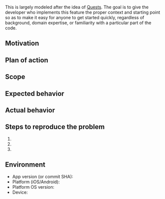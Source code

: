 <!--- Make sure the title above succinctly describes the issue, and then -->
<!--- please fill out the template below that matches your purpose, and delete the rest. -->

<!--- Planning a new feature or change? Please fill out this template: -->

This is largely modeled after the idea of [Quests](https://medium.com/@trek/source-quest-ff7d227d8fed).
The goal is to give the developer who implements this feature the proper context and
starting point so as to make it easy for anyone to get started quickly, regardless of background,
domain expertise, or familiarity with a particular part of the code.

## Motivation
<!--- Why is this change needed? Who will benefit from it? -->
<!--- It's often helpful (but not required) to phrase the answer thusly: -->
<!--- "As a <stakeholder>, I want to <action> so that I can <purpose achieved by action>." -->
<!--- e.g. "As a patron, I want to log in via Patreon so that I can access the -->
<!--- meditations without creating a separate account just for this app." -->

## Plan of action
<!--- If this is a meta-feature composed of several smaller features, -->
<!--- those smaller features should be listed as a checklist here, -->
<!--- and then issues should be made for those sub-features and referenced here. -->
<!--- If it is a single feature, and it has multiple required steps that you -->
<!--- already know will be required, list them here to give whoever picks up -->
<!--- the issue a head start. -->

## Scope
<!--- Optional; only needed if it's not clear from the Plan of action above.-->
<!--- How do you know when you're done? This should clearly define the conditions -->
<!--- that *must* be true before this issue can be closed. Being explicit about this -->
<!--- helps clearly define the scope of work and avoid scope creep. -->
<!--- This is also a good place to list things that are expliltly NOT included. -->


<!--- Found a bug? Please fill out this template: -->

## Expected behavior


## Actual behavior


## Steps to reproduce the problem

1.
1.
1.

## Environment

- App version (or commit SHA):
- Platform (iOS/Android):
- Platform OS version:
- Device:
